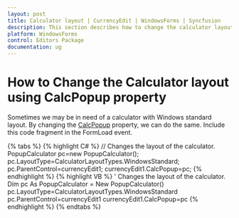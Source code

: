 ```yaml
---
layout: post
title: Calculator layout | CurrencyEdit | WindowsForms | Syncfusion
description: This section describes how to change the calculator layout using calcpopup property
platform: WindowsForms
control: Editors Package
documentation: ug
---
```



# How to Change the Calculator layout using CalcPopup property

Sometimes we may be in need of a calculator with Windows standard layout. By changing the [CalcPopup](https://help.syncfusion.com/cr/windowsforms/Syncfusion.Windows.Forms.Tools.CurrencyEdit.html#Syncfusion_Windows_Forms_Tools_CurrencyEdit_CalcPopup) property, we can do the same. Include this code fragment in the FormLoad event.

{% tabs %}
{% highlight C# %}
// Changes the layout of the calculator.
PopupCalculator pc=new PopupCalculator();
pc.LayoutType=CalculatorLayoutTypes.WindowsStandard;
pc.ParentControl=currencyEdit1;
currencyEdit1.CalcPopup=pc;
{% endhighlight %}
{% highlight VB %}
' Changes the layout of the calculator.
Dim pc As PopupCalculator = New PopupCalculator()
pc.LayoutType=CalculatorLayoutTypes.WindowsStandard
pc.ParentControl=currencyEdit1
currencyEdit1.CalcPopup=pc
{% endhighlight %}
{% endtabs %}

